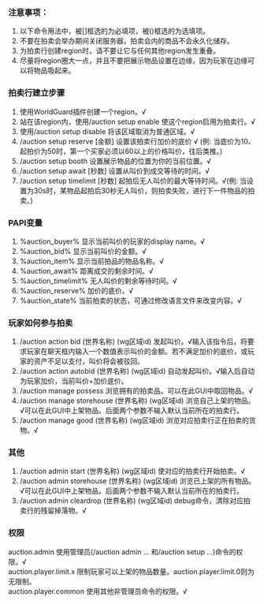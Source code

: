 ### 注意事项：  
1. 以下命令用法中，被[]框选的为必填项，被()框选的为选填项。  
2. 不要在拍卖会举办期间关闭服务器，拍卖会内的商品不会永久化储存。  
3. 为拍卖行创建region时，请不要让它与任何其他region发生重叠。
4. 尽量将region圈大一点，并且不要把展示物品设置在边缘，因为玩家在边缘可以将物品吸起来。
###  拍卖行建立步骤
1. 使用WorldGuard插件创建一个region。√  
2. 站在该region内，使用/auction setup enable 使这个region启用为拍卖行。√  
3. 使用/auction setup disable 将该区域取消为普通区域。√
4. /auction setup reserve [金额] 设置该拍卖行加价的底价 √ (例: 当底价为10、起拍价为50时，第一个买家必须以60以上的价格叫价，往后类推。)
5. /auction setup booth 设置展示物品的位置为你的当前位置。√
6. /auction setup await [秒数] 设置从叫价到成交等待的时间。√
7. /auction setup timelimit [秒数] 起拍后无人叫价的最大等待时间。√(例: 当设置为30s时，某物品起拍后30秒无人叫价，则拍卖失败，进行下一件物品的拍卖。)
###  PAPI变量
1. %auction_buyer% 显示当前叫价的玩家的display name。√
2. %auction_bid% 显示当前叫价的金额。√
3. %auction_item% 显示当前拍品的物品名称。√
4. %auction_await% 距离成交的剩余时间。√
5. %auction_timelimit% 无人叫价的剩余等待时间。√
6. %auction_reserve% 加价的底价。√
7. %auction_state% 当前拍卖的状态，可通过修改语言文件来改变内容。√
###  玩家如何参与拍卖
1. /auction action bid (世界名称) (wg区域id) 发起叫价。√输入该指令后，将要求玩家在聊天框内输入一个数值表示叫价的金额。若不满足加价的底价，或玩家的资产不足以支付，叫价将会被驳回。
2. /auction action autobid (世界名称) (wg区域id) 自动发起叫价。√输入后自动为玩家加价，当前叫价+加价底价。
3. /auction manage possess 浏览拥有的拍卖品。可以在此GUI中取回物品。√
4. /auction manage storehouse (世界名称) (wg区域id) 浏览自己上架的物品。√可以在此GUI中上架物品。后面两个参数不输入默认当前所在的拍卖行。
5. /auction manage good (世界名称) (wg区域id)  浏览对应拍卖行正在拍卖的货物。√
###  其他
1. /auction admin start (世界名称) (wg区域id) 使对应的拍卖行开始拍卖。√
2. /auction admin storehouse (世界名称) (wg区域id) 浏览已上架的所有物品。√可以在此GUI中上架物品。后面两个参数不输入默认当前所在的拍卖行。
3. /auction admin cleardrop (世界名称) (wg区域id) debug命令，清除对应拍卖行的残留掉落物。√
###  权限
auction.admin  使用管理员(/auction admin ... 和/auction setup ...)命令的权限。√  
auction.player.limit.x  限制玩家可以上架的物品数量。auction.player.limit.0则为无限制。  
auction.player.common  使用其他非管理员命令的权限。√  